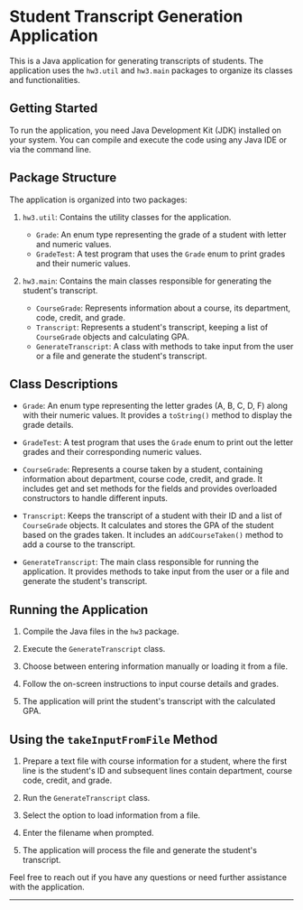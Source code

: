 # Student Transcript Generation Application

This is a Java application for generating transcripts of students. The application uses the `hw3.util` and `hw3.main` packages to organize its classes and functionalities.

## Getting Started

To run the application, you need Java Development Kit (JDK) installed on your system. You can compile and execute the code using any Java IDE or via the command line.

## Package Structure

The application is organized into two packages:

1. `hw3.util`: Contains the utility classes for the application.
    - `Grade`: An enum type representing the grade of a student with letter and numeric values.
    - `GradeTest`: A test program that uses the `Grade` enum to print grades and their numeric values.

2. `hw3.main`: Contains the main classes responsible for generating the student's transcript.
    - `CourseGrade`: Represents information about a course, its department, code, credit, and grade.
    - `Transcript`: Represents a student's transcript, keeping a list of `CourseGrade` objects and calculating GPA.
    - `GenerateTranscript`: A class with methods to take input from the user or a file and generate the student's transcript.

## Class Descriptions

- `Grade`: An enum type representing the letter grades (A, B, C, D, F) along with their numeric values. It provides a `toString()` method to display the grade details.

- `GradeTest`: A test program that uses the `Grade` enum to print out the letter grades and their corresponding numeric values.

- `CourseGrade`: Represents a course taken by a student, containing information about department, course code, credit, and grade. It includes get and set methods for the fields and provides overloaded constructors to handle different inputs.

- `Transcript`: Keeps the transcript of a student with their ID and a list of `CourseGrade` objects. It calculates and stores the GPA of the student based on the grades taken. It includes an `addCourseTaken()` method to add a course to the transcript.

- `GenerateTranscript`: The main class responsible for running the application. It provides methods to take input from the user or a file and generate the student's transcript.

## Running the Application

1. Compile the Java files in the `hw3` package.

2. Execute the `GenerateTranscript` class.

3. Choose between entering information manually or loading it from a file.

4. Follow the on-screen instructions to input course details and grades.

5. The application will print the student's transcript with the calculated GPA.

## Using the `takeInputFromFile` Method

1. Prepare a text file with course information for a student, where the first line is the student's ID and subsequent lines contain department, course code, credit, and grade.

2. Run the `GenerateTranscript` class.

3. Select the option to load information from a file.

4. Enter the filename when prompted.

5. The application will process the file and generate the student's transcript.

Feel free to reach out if you have any questions or need further assistance with the application.

---